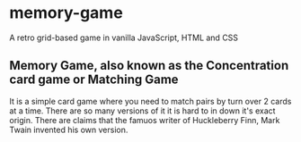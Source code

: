 # memory-game
A retro grid-based game in vanilla JavaScript, HTML and CSS

## Memory Game, also known as the Concentration card game or Matching Game
It is a simple card game where you need to match pairs by turn over 2 cards at a time. There are so many versions of it it is hard to in down it's exact origin. There are claims that the famuos writer of Huckleberry Finn, Mark Twain invented his own version.

